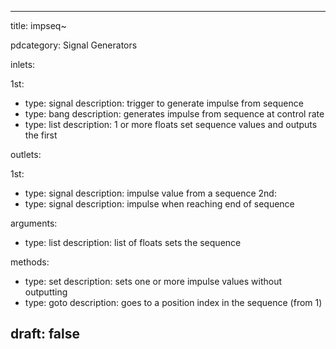 --- 


title: impseq~

pdcategory: Signal Generators

inlets:

  1st:
  - type: signal
    description: trigger to generate impulse from sequence
  - type: bang
    description: generates impulse from sequence at control rate
  - type: list
    description: 1 or more floats set sequence values and outputs the first

outlets:

  1st:
  - type: signal
    description: impulse value from a sequence
  2nd:
  - type: signal
    description: impulse when reaching end of sequence

arguments:
  - type: list
    description: list of floats sets the sequence

methods:
  - type: set <list>
    description: sets one or more impulse values without outputting
  - type: goto <float>
    description: goes to a position index in the sequence (from 1)



draft: false
---